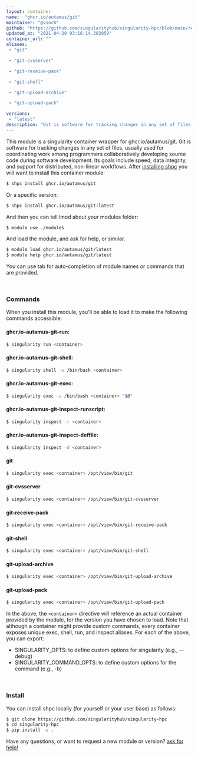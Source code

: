 ```yaml
---
layout: container
name:  "ghcr.io/autamus/git"
maintainer: "@vsoch"
github: "https://github.com/singularityhub/singularity-hpc/blob/main/registry/ghcr.io/autamus/git/container.yaml"
updated_at: "2021-04-20 03:16:14.383959"
container_url: ""
aliases:
 - "git"

 - "git-cvsserver"

 - "git-receive-pack"

 - "git-shell"

 - "git-upload-archive"

 - "git-upload-pack"

versions:
 - "latest"
description: "Git is software for tracking changes in any set of files, usually used for coordinating work among programmers collaboratively developing source code during software development. Its goals include speed, data integrity, and support for distributed, non-linear workflows."
---
```


This module is a singularity container wrapper for ghcr.io/autamus/git.
Git is software for tracking changes in any set of files, usually used for coordinating work among programmers collaboratively developing source code during software development. Its goals include speed, data integrity, and support for distributed, non-linear workflows.
After [installing shpc](#install) you will want to install this container module:

```bash
$ shpc install ghcr.io/autamus/git
```

Or a specific version:

```bash
$ shpc install ghcr.io/autamus/git:latest
```

And then you can tell lmod about your modules folder:

```bash
$ module use ./modules
```

And load the module, and ask for help, or similar.

```bash
$ module load ghcr.io/autamus/git/latest
$ module help ghcr.io/autamus/git/latest
```

You can use tab for auto-completion of module names or commands that are provided.

<br>

### Commands

When you install this module, you'll be able to load it to make the following commands accessible:

#### ghcr.io-autamus-git-run:

```bash
$ singularity run <container>
```

#### ghcr.io-autamus-git-shell:

```bash
$ singularity shell -s /bin/bash <container>
```

#### ghcr.io-autamus-git-exec:

```bash
$ singularity exec -s /bin/bash <container> "$@"
```

#### ghcr.io-autamus-git-inspect-runscript:

```bash
$ singularity inspect -r <container>
```

#### ghcr.io-autamus-git-inspect-deffile:

```bash
$ singularity inspect -d <container>
```


#### git
       
```bash
$ singularity exec <container> /opt/view/bin/git
```


#### git-cvsserver
       
```bash
$ singularity exec <container> /opt/view/bin/git-cvsserver
```


#### git-receive-pack
       
```bash
$ singularity exec <container> /opt/view/bin/git-receive-pack
```


#### git-shell
       
```bash
$ singularity exec <container> /opt/view/bin/git-shell
```


#### git-upload-archive
       
```bash
$ singularity exec <container> /opt/view/bin/git-upload-archive
```


#### git-upload-pack
       
```bash
$ singularity exec <container> /opt/view/bin/git-upload-pack
```



In the above, the `<container>` directive will reference an actual container provided
by the module, for the version you have chosen to load. Note that although a container
might provide custom commands, every container exposes unique exec, shell, run, and
inspect aliases. For each of the above, you can export:

 - SINGULARITY_OPTS: to define custom options for singularity (e.g., --debug)
 - SINGULARITY_COMMAND_OPTS: to define custom options for the command (e.g., -b)

<br>
  
### Install

You can install shpc locally (for yourself or your user base) as follows:

```bash
$ git clone https://github.com/singularityhub/singularity-hpc
$ cd singularity-hpc
$ pip install -e .
```

Have any questions, or want to request a new module or version? [ask for help!](https://github.com/singularityhub/singularity-hpc/issues)